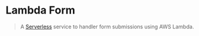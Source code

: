 # Lambda Form
> A [Serverless](https://serverless.com/) service to handler form submissions using AWS Lambda.
